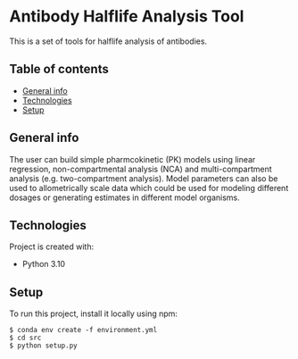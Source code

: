 # Antibody Halflife Analysis Tool

This is a set of tools for halflife analysis of antibodies. 
## Table of contents
* [General info](#general-info)
* [Technologies](#technologies)
* [Setup](#setup)


## General info
The user can build simple pharmcokinetic (PK) models using linear regression, non-compartmental analysis (NCA) and multi-compartment analysis (e.g. two-compartment analysis). Model parameters can also be used to allometrically scale data which could be used for modeling different dosages or generating estimates in different model organisms. 

	
## Technologies
Project is created with:
* Python 3.10 
	
## Setup
To run this project, install it locally using npm:

```
$ conda env create -f environment.yml
$ cd src
$ python setup.py
```
